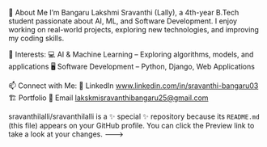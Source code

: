 👋 About Me
I’m Bangaru Lakshmi Sravanthi (Lally), a 4th-year B.Tech student passionate about AI, ML, and Software Development. I enjoy working on real-world projects, exploring new technologies, and improving my coding skills.

🎯 Interests:
💻 AI & Machine Learning – Exploring algorithms, models, and applications
🖥️ Software Development – Python, Django, Web Applications


📫 Connect with Me:
🔗 LinkedIn www.linkedin.com/in/sravanthi-bangaru03
🏗️ Portfolio 
📧 Email lakskmisravanthibangaru25@gmail.com

sravanthilalli/sravanthilalli is a ✨ special ✨ repository because its `README.md` (this file) appears on your GitHub profile.
You can click the Preview link to take a look at your changes.
--->
